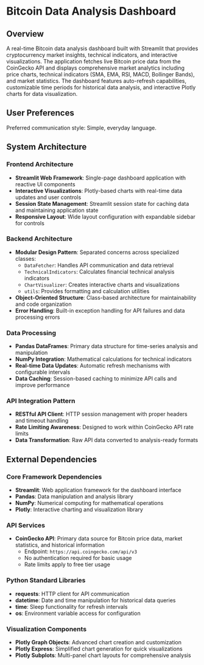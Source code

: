 # Bitcoin Data Analysis Dashboard

## Overview

A real-time Bitcoin data analysis dashboard built with Streamlit that provides cryptocurrency market insights, technical indicators, and interactive visualizations. The application fetches live Bitcoin price data from the CoinGecko API and displays comprehensive market analytics including price charts, technical indicators (SMA, EMA, RSI, MACD, Bollinger Bands), and market statistics. The dashboard features auto-refresh capabilities, customizable time periods for historical data analysis, and interactive Plotly charts for data visualization.

## User Preferences

Preferred communication style: Simple, everyday language.

## System Architecture

### Frontend Architecture
- **Streamlit Web Framework**: Single-page dashboard application with reactive UI components
- **Interactive Visualizations**: Plotly-based charts with real-time data updates and user controls
- **Session State Management**: Streamlit session state for caching data and maintaining application state
- **Responsive Layout**: Wide layout configuration with expandable sidebar for controls

### Backend Architecture
- **Modular Design Pattern**: Separated concerns across specialized classes:
  - `DataFetcher`: Handles API communication and data retrieval
  - `TechnicalIndicators`: Calculates financial technical analysis indicators
  - `ChartVisualizer`: Creates interactive charts and visualizations
  - `utils`: Provides formatting and calculation utilities
- **Object-Oriented Structure**: Class-based architecture for maintainability and code organization
- **Error Handling**: Built-in exception handling for API failures and data processing errors

### Data Processing
- **Pandas DataFrames**: Primary data structure for time-series analysis and manipulation
- **NumPy Integration**: Mathematical calculations for technical indicators
- **Real-time Data Updates**: Automatic refresh mechanisms with configurable intervals
- **Data Caching**: Session-based caching to minimize API calls and improve performance

### API Integration Pattern
- **RESTful API Client**: HTTP session management with proper headers and timeout handling
- **Rate Limiting Awareness**: Designed to work within CoinGecko API rate limits
- **Data Transformation**: Raw API data converted to analysis-ready formats

## External Dependencies

### Core Framework Dependencies
- **Streamlit**: Web application framework for the dashboard interface
- **Pandas**: Data manipulation and analysis library
- **NumPy**: Numerical computing for mathematical operations
- **Plotly**: Interactive charting and visualization library

### API Services
- **CoinGecko API**: Primary data source for Bitcoin price data, market statistics, and historical information
  - Endpoint: `https://api.coingecko.com/api/v3`
  - No authentication required for basic usage
  - Rate limits apply to free tier usage

### Python Standard Libraries
- **requests**: HTTP client for API communication
- **datetime**: Date and time manipulation for historical data queries
- **time**: Sleep functionality for refresh intervals
- **os**: Environment variable access for configuration

### Visualization Components
- **Plotly Graph Objects**: Advanced chart creation and customization
- **Plotly Express**: Simplified chart generation for quick visualizations
- **Plotly Subplots**: Multi-panel chart layouts for comprehensive analysis